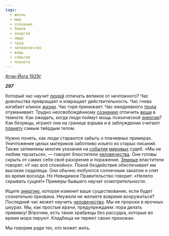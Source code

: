 ```yaml
---
tags:
  - жизнь
  - мир
  - сознание
  - Земля
  - энергия
  - люди
  - труд
  - человечество
  - вещь
  - событие
  - планета
---
```

[Агни-Йога 1929г](https://127.0.0.1:4002/agni/1929)

___297___

Который час научит [людей](../../../tags/#люди) отличать великое от ничтожного? Час довольства превращает и извращает действительность. Час гнева изгибает клинок [жизни](../../../tags/#жизнь). Час горя принижает. Час ежедневного [труда](../../../tags/#труд) отуманивает. Трудно неосвобождённому [сознанию](../../../tags/#сознание) отличить [вещи](../../../tags/#вещь) в темноте. Как ожидать, когда люди поймут мощь психической [энергии](../../../tags/#энергия)? Как безумцы, играют они на границе взрыва и в заблуждении считают [планету](../../../tags/#планета) самым твёрдым телом.   

Нужно понять, как люди стараются забыть о плачевных примерах. Уничтожение целых материков заботливо изъято из старых писаний. Также затемнены многие указания на [события](../../../tags/#событие) [мировых](../../../tags/#мир) судеб. «Мы не любим терзаться», — говорят блюстители [человечества](../../../tags/#[человечество](../../../tags/#человечество)). Они готовы скрыть от самих себя своё разорение и поражение. [Земные](../../../tags/#Земля) властители говорят: «У нас всё спокойно». Покой бездействия обеспечивает им высокие седалища. Они обычно любуются солнечным закатом и спят во время восхода. Но Невидимое Правительство говорит: «Нелепо скрывать сущее!» Примеры бывшего научат осмотрительности.   

Ищите [энергию](../../../tags/#энергия), которая изменит ваше существование, если будет сознательно призвана. Неужели не желаете вовремя вооружиться? Последний час может научить [человечество](../../../tags/#человечество). Мы не пророки в ярочных шкурах. Мы, как простые врачи, предупреждаем: пора делать прививку! Впрочем, есть такие храбрецы без рассудка, которые во время мора пируют. Кладбища не теряют своих прихожан.   

Мы говорим ради тех, кто может жить.
